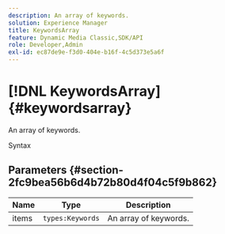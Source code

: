 ```yaml
---
description: An array of keywords.
solution: Experience Manager
title: KeywordsArray
feature: Dynamic Media Classic,SDK/API
role: Developer,Admin
exl-id: ec87de9e-f3d0-404e-b16f-4c5d373e5a6f
---
```

# [!DNL KeywordsArray]{#keywordsarray}

An array of keywords.

 Syntax 

## Parameters {#section-2fc9bea56b6d4b72b80d4f04c5f9b862}

|  Name  | Type  | Description  |
|---|---|---|
|  items  | `types:Keywords`  | An array of keywords.  |
